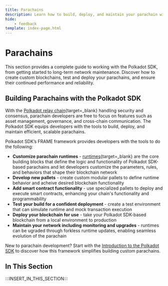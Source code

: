 ```yaml
---
title: Parachains
description: Learn how to build, deploy, and maintain your parachain with the Polkadot SDK, from initial setup through customization, testing, runtime upgrades, and network operations.
hide: 
    - feedback
template: index-page.html
---
```


# Parachains

This section provides a complete guide to working with the Polkadot SDK, from getting started to long-term network maintenance. Discover how to create custom blockchains, test and deploy your parachains, and ensure their continued performance and reliability.

## Building Parachains with the Polkadot SDK

With the [Polkadot relay chain](/polkadot-protocol/architecture/polkadot-chain/){target=\_blank} handling security and consensus, parachain developers are free to focus on features such as asset management, governance, and cross-chain communication. The Polkadot SDK equips developers with the tools to build, deploy, and maintain efficient, scalable parachains.

Polkadot SDK’s FRAME framework provides developers with the tools to do the following:

- **Customize parachain runtimes** - [runtimes](/polkadot-protocol/glossary/#runtime){target=\_blank} are the core building blocks that define the logic and functionality of Polkadot SDK-based parachains and let developers customize the parameters, rules, and behaviors that shape their blockchain network
- **Develop new pallets** - create custom modular pallets to define runtime behavior and acheive desired blockchain functionality
- **Add smart contract functionality** - use specialized pallets to deploy and execute smart contracts, enhancing your chain's functionality and programmability
- **Test your build for a confident deployment** - create a test environment that can simulate runtime and mock transaction execution
- **Deploy your blockchain for use** - take your Polkadot SDK-based blockchain from a local environment to production
- **Maintain your network including monitoring and upgrades** - runtimes can be ugraded through forkless runtime updates, enabling seamless evolution of the parachain

New to parachain development? Start with the [Introduction to the Polkadot SDK](/develop/parachains/get-started/intro-polkadot-sdk/) to discover how this framework simplifies building custom parachains.

## In This Section

:::INSERT_IN_THIS_SECTION:::
